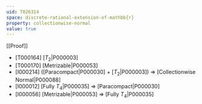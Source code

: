 ```yaml
---
uid: T026314
space: discrete-rational-extension-of-mathbb{r}
property: collectionwise-normal
value: true
---
```

[[Proof]]

* [T000164] [$T_2$|P000003]
* [T000170] [Metrizable|P000053]
* [I000214] ([Paracompact|P000030] + [$T_2$|P000003]) => [Collectionwise Normal|P000088]
* [I000012] [Fully $T_4$|P000035] => [Paracompact|P000030]
* [I000056] [Metrizable|P000053] => [Fully $T_4$|P000035]

